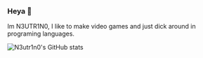 ### Heya 👋

Im N3UTR1N0, I like to make video games and just dick around in programing languages.

![N3utr1n0's GitHub stats](https://github-readme-stats.vercel.app/api?username=N3utr1n0&show_icons=true&theme=synthwave)
